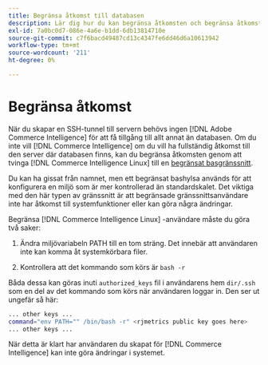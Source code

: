 ```yaml
---
title: Begränsa åtkomst till databasen
description: Lär dig hur du kan begränsa åtkomsten och begränsa åtkomsten till servern där databasen finns.
exl-id: 7a0bc0d7-086e-4a6e-b1dd-6db13814710e
source-git-commit: c7f6bacd49487cd13c4347fe6dd46d6a10613942
workflow-type: tm+mt
source-wordcount: '211'
ht-degree: 0%

---
```


# Begränsa åtkomst

När du skapar en SSH-tunnel till servern behövs ingen [!DNL Adobe Commerce Intelligence] för att få tillgång till allt annat än databasen. Om du inte vill [!DNL Commerce Intelligence] om du vill ha fullständig åtkomst till den server där databasen finns, kan du begränsa åtkomsten genom att tvinga [!DNL Commerce Intelligence Linux] till en [begränsat basgränssnitt](https://www.gnu.org/software/bash/manual/html_node/The-Restricted-Shell.html).

Du kan ha gissat från namnet, men ett begränsat bashylsa används för att konfigurera en miljö som är mer kontrollerad än standardskalet. Det viktiga med den här typen av gränssnitt är att begränsade gränssnittsanvändare inte har åtkomst till systemfunktioner eller kan göra några ändringar.

Begränsa [!DNL Commerce Intelligence Linux] -användare måste du göra två saker:

1. Ändra miljövariabeln PATH till en tom sträng. Det innebär att användaren inte kan komma åt systemkörbara filer.

1. Kontrollera att det kommando som körs är `bash -r`

Båda dessa kan göras inuti `authorized_keys` fil i användarens hem `dir/.ssh` som en del av det kommando som körs när användaren loggar in. Den ser ut ungefär så här:

```bash
... other keys ...
command="env PATH="" /bin/bash -r" <rjmetrics public key goes here>
... other keys ...
```

När detta är klart har användaren du skapat för [!DNL Commerce Intelligence] kan inte göra ändringar i systemet.
